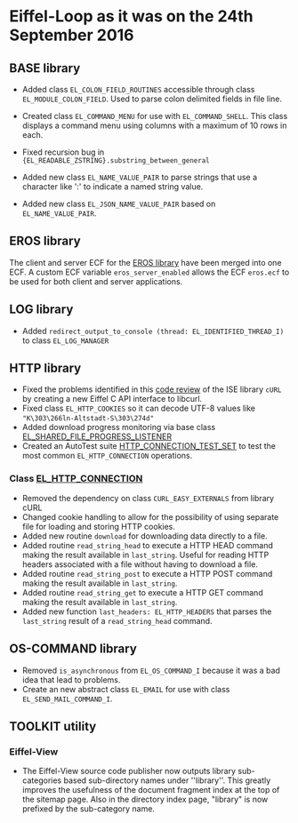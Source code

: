 # Eiffel-Loop as it was on the 24th September 2016

## BASE library
* Added class `EL_COLON_FIELD_ROUTINES` accessible through class `EL_MODULE_COLON_FIELD`. Used to parse colon delimited fields in file line.

* Created class `EL_COMMAND_MENU` for use with `EL_COMMAND_SHELL`. This class displays a command menu using columns with a maximum of 10 rows in each.

* Fixed recursion bug in `{EL_READABLE_ZSTRING}.substring_between_general`

* Added new class `EL_NAME_VALUE_PAIR` to parse strings that use a character like ':' to indicate a named string value.
* Added new class `EL_JSON_NAME_VALUE_PAIR` based on `EL_NAME_VALUE_PAIR`.

## EROS library
The client and server ECF for the [EROS library](http://www.eiffel-loop.com/library/network/eros/class-index.html) have been merged into one ECF. A custom ECF variable `eros_server_enabled` allows the ECF `eros.ecf` to be used for both client and server applications.

## LOG library
* Added `redirect_output_to_console (thread: EL_IDENTIFIED_THREAD_I)` to class `EL_LOG_MANAGER`

## HTTP library

* Fixed the problems identified in this [code review](https://groups.google.com/forum/#!topic/eiffel-users/5rXQC2sQNZU) of the ISE library `cURL` by creating a new Eiffel C API interface to libcurl.
* Fixed class `EL_HTTP_COOKIES` so it can decode UTF-8 values like `"K\303\266ln-Altstadt-S\303\274d"`
* Added download progress monitoring via base class [EL_SHARED_FILE_PROGRESS_LISTENER](http://www.eiffel-loop.com/library/base/runtime/class-index.html#EL_SHARED_FILE_PROGRESS_LISTENER)
* Created an AutoTest suite [HTTP_CONNECTION_TEST_SET](http://www.eiffel-loop.com/test/source/test/http/http_connection_test_set.html) to test the most common `EL_HTTP_CONNECTION` operations.

### Class [EL_HTTP_CONNECTION](http://www.eiffel-loop.com/library/network/protocol/http/class-index.html#EL_HTTP_CONNECTION)

* Removed the dependency on class `CURL_EASY_EXTERNALS` from library cURL
* Changed cookie handling to allow for the possibility of using separate file for loading and storing HTTP cookies.
* Added new routine `download` for downloading data directly to a file.
* Added routine `read_string_head` to execute a HTTP HEAD command making the result available in `last_string`. Useful for reading HTTP headers associated with a file without having to download a file.
* Added routine `read_string_post` to execute a HTTP POST command making the result available in `last_string`.
* Added routine `read_string_get` to execute a HTTP GET command making the result available in `last_string`.
* Added new function `last_headers: EL_HTTP_HEADERS` that parses the `last_string` result of a `read_string_head` command.

## OS-COMMAND library
* Removed `is_asynchronous` from `EL_OS_COMMAND_I` because it was a bad idea that lead to problems.
* Create an new abstract class `EL_EMAIL` for use with class `EL_SEND_MAIL_COMMAND_I`.

## TOOLKIT utility

### Eiffel-View

* The Eiffel-View source code publisher now outputs library sub-categories based sub-directory names under ''library''. This greatly improves the usefulness of the document fragment index at the top of the sitemap page. Also in the directory index page, "library" is now prefixed by the sub-category name.
